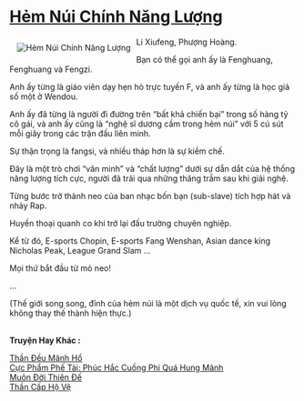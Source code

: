 <a href="https://truyenwiki.net/hem-nui-chinh-nang-luong.35503/" title="Hẻm Núi Chính Năng Lượng"><h1>Hẻm Núi Chính Năng Lượng</h1></a><div style="display:table"><img align="right" style="float: left; padding: 10px;" src="https://truyenwiki.net/a/img/str/src/35503.jpg" alt="Hẻm Núi Chính Năng Lượng">Li Xiufeng, Phượng Hoàng.<p></p> Bạn có thể gọi anh ấy là Fenghuang, Fenghuang và Fengzi.<p></p> Anh ấy từng là giáo viên dạy hẹn hò trực tuyến F, và anh ấy từng là học giả số một ở Wendou.<p></p> Anh ấy đã từng là người đi đường trên “bất khả chiến bại” trong số hàng tỷ cô gái, và anh ấy cũng là “nghệ sĩ dương cầm trong hẻm núi” với 5 cú sút mỗi giây trong các trận đấu liên minh.<p></p> Sự thận trọng là fangsi, và nhiều tháp hơn là sự kiềm chế.<p></p> Đây là một trò chơi “văn minh” và “chất lượng” dưới sự dẫn dắt của hệ thống năng lượng tích cực, người đã trải qua những thăng trầm sau khi giải nghệ.<p></p> Từng bước trở thành neo của ban nhạc bốn bạn (sub-slave) tích hợp hát và nhảy Rap.<p></p> Huyền thoại quanh co khi trở lại đấu trường chuyên nghiệp.<p></p> Kể từ đó, E-sports Chopin, E-sports Fang Wenshan, Asian dance king Nicholas Peak, League Grand Slam ...<p></p> Mọi thứ bắt đầu từ mỏ neo!<p></p> ...<p></p> (Thế giới song song, đỉnh của hẻm núi là một dịch vụ quốc tế, xin vui lòng không thay thế thành hiện thực.)</div><p><br><b>Truyện Hay Khác :</b></p><a href="https://truyenwiki.net/than-deu-manh-ho.35731/" alt="Thần Đều Mãnh Hổ">Thần Đều Mãnh Hổ</a><br/><a href="https://github.com/nownovels/topcv/tree/master/truyenhay/37042" alt="Cực Phẩm Phế Tài: Phúc Hắc Cuồng Phi Quá Hung Mãnh">Cực Phẩm Phế Tài: Phúc Hắc Cuồng Phi Quá Hung Mãnh</a><br/><a href="https://github.com/nownovels/topcv/tree/master/truyenhay/37072" alt="Muôn Đời Thiên Đế">Muôn Đời Thiên Đế</a><br/><a href="https://github.com/nownovels/topcv/tree/master/truyenhay/35001" alt="Thần Cấp Hộ Vệ">Thần Cấp Hộ Vệ</a><br/>